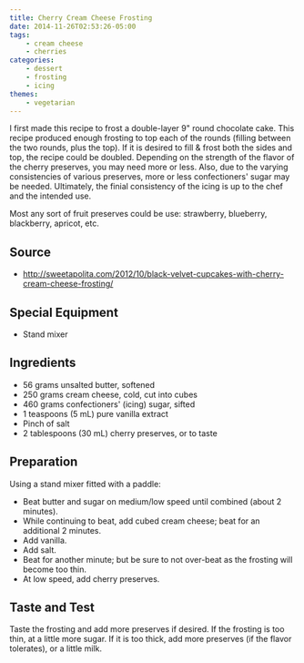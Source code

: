 ```yaml
---
title: Cherry Cream Cheese Frosting
date: 2014-11-26T02:53:26-05:00
tags:
    - cream cheese
    - cherries
categories: 
    - dessert
    - frosting
    - icing
themes:
    - vegetarian
---
```


I first made this recipe to frost a double-layer 9" round chocolate
cake. This recipe produced enough frosting to top each of the rounds
(filling between the two rounds, plus the top). If it is desired to fill
& frost both the sides and top, the recipe could be doubled. Depending
on the strength of the flavor of the cherry preserves, you may need more
or less. Also, due to the varying consistencies of various preserves,
more or less confectioners' sugar may be needed. Ultimately, the finial
consistency of the icing is up to the chef and the intended use.

Most any sort of fruit preserves could be use: strawberry, blueberry,
blackberry, apricot, etc.

## Source

-   http://sweetapolita.com/2012/10/black-velvet-cupcakes-with-cherry-cream-cheese-frosting/

## Special Equipment

-   Stand mixer

## Ingredients

-   56 grams unsalted butter, softened
-   250 grams cream cheese, cold, cut into cubes
-   460 grams confectioners' (icing) sugar, sifted
-   1 teaspoons (5 mL) pure vanilla extract
-   Pinch of salt
-   2 tablespoons (30 mL) cherry preserves, or to taste

## Preparation

Using a stand mixer fitted with a paddle:

-   Beat butter and sugar on medium/low speed until combined (about 2
    minutes).
-   While continuing to beat, add cubed cream cheese; beat for an
    additional 2 minutes.
-   Add vanilla.
-   Add salt.
-   Beat for another minute; but be sure to not over-beat as the
    frosting will become too thin.
-   At low speed, add cherry preserves.

## Taste and Test

Taste the frosting and add more preserves if desired. If the frosting is
too thin, at a little more sugar. If it is too thick, add more preserves
(if the flavor tolerates), or a little milk.
